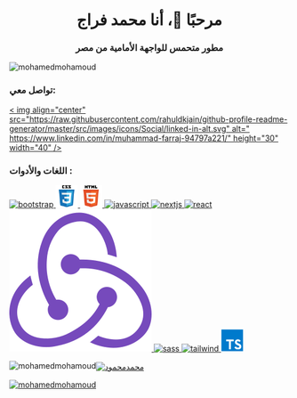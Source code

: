 <h1 align="center">مرحبًا 👋، أنا محمد فراج</h1>
<h3 align="center">مطور متحمس للواجهة الأمامية من مصر</h3>

<p align="left"> <img src= "https://komarev.com/ghpvc/?username=mohamedmohamoud&label=Profile%20views&color=0e75b6&style=flat" alt="mohamedmohamoud" /> </p>

<h3 align="left">تواصل معي:</h3 >
<p align="left">
<a href="https://linkedin.com/in/https://www.linkedin.com/in/muhammad-farraj-94797a221/" target="blank">< img align="center" src="https://raw.githubusercontent.com/rahuldkjain/github-profile-readme-generator/master/src/images/icons/Social/linked-in-alt.svg" alt=" https://www.linkedin.com/in/muhammad-farraj-94797a221/" height="30" width="40" /></a>
</p>

<h3 align="left">اللغات والأدوات :</h3>
<p align="left"> <a href="https://getbootstrap.com" target="_blank" rel="noreferrer"> <img src="https://raw.githubusercontent.com/devicons/devicon /master/icons/bootstrap/bootstrap-plain-wordmark.svg" alt="bootstrap" width="40" height="40"/> </a> <a href="https://www.w3schools.com /css/" target="_blank" rel="noreferrer"> <img src="https://raw.githubusercontent.com/devicons/devicon/master/icons/css3/css3-original-wordmark.svg" alt= "css3" width="40" height="40"/> </a> <a href="https://www.w3.org/html/" target="_blank" rel="noreferrer"> <img src = "https://raw.githubusercontent.com/devicons/devicon/master/icons/html5/html5-original-wordmark.svg" alt = "html5" width = "40" height = "40"/> </ أ> <a href="https://developer.mozilla.org/en-US/docs/Web/JavaScript" target="_blank" rel="noreferrer"> <img src="https://raw.githubusercontent .com/devicons/devicon/master/icons/javascript/javascript-original.svg" alt="javascript" width="40" height="40"/> </a> <a href="https://nextjs .org/" target = "_blank" rel = "noreferrer"> <img src = "https://cdn.worldvectorlogo.com/logos/nextjs-2.svg" alt = "nextjs" width = "40" height= "40"/> </a> <a href="https://reactjs.org/" target="_blank" rel="noreferrer"> <img src="https://raw.githubusercontent.com/devicons /devicon/master/icons/react/react-original-wordmark.svg" alt="react" width="40" height="40"/> </a> <a href="https://redux.js .org" target="_blank" rel="noreferrer"> <img src="https://raw.githubusercontent.com/devicons/devicon/master/icons/redux/redux-original.svg" alt="redux" العرض = "40" الارتفاع = "40"/> </a> <a href = "https://sass-lang.com" target = "_blank" rel = "noreferrer"> <img src = "https:/ /raw.githubusercontent.com/devicons/devicon/master/icons/sass/sass-original.svg" alt="sass" width="40" height="40"/> </a> <a href="https //tailwindcss.com/" target="_blank" rel="noreferrer"> <img src="https://www.vectorlogo.zone/logos/tailwindcss/tailwindcss-icon.svg" alt="tailwind" width="40" height="40"/> </a> <a href="https://www.typescriptlang.org/" target="_blank" rel="noreferrer"> <img src="https://raw.githubusercontent.com/devicons/devicon/master/icons/typescript/typescript-original.svg" alt="typescript" width="40" height="40"/> </ a> </p>

<p><img align="left" src="https://github-readme-stats.vercel.app/api/top-langs?username=mohamedmohamoud&show_icons=true&locale=en&layout=compact" alt ="mohamedmohamoud" /></p>

<p> <img align="center" src="https://github-readme-stats.vercel.app/api?username=mohamedmohamoud&show_icons=true&locale=en" alt ="محمدمحمود" /></p>

<p><img align="center" src="https://github-readme-streak-stats.herokuapp.com/?user=mohamedmohamoud&" alt="mohamedmohamoud" /></p>
